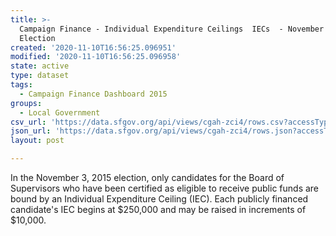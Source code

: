 ```yaml
---
title: >-
  Campaign Finance - Individual Expenditure Ceilings  IECs  - November 3, 2015
  Election
created: '2020-11-10T16:56:25.096951'
modified: '2020-11-10T16:56:25.096958'
state: active
type: dataset
tags:
  - Campaign Finance Dashboard 2015
groups:
  - Local Government
csv_url: 'https://data.sfgov.org/api/views/cgah-zci4/rows.csv?accessType=DOWNLOAD'
json_url: 'https://data.sfgov.org/api/views/cgah-zci4/rows.json?accessType=DOWNLOAD'
layout: post

---
```

In the November 3, 2015 election, only candidates for the Board of Supervisors who have been certified as eligible to receive public funds are bound by an Individual Expenditure Ceiling (IEC). Each publicly financed candidate's IEC begins at $250,000 and may be raised in increments of $10,000.
